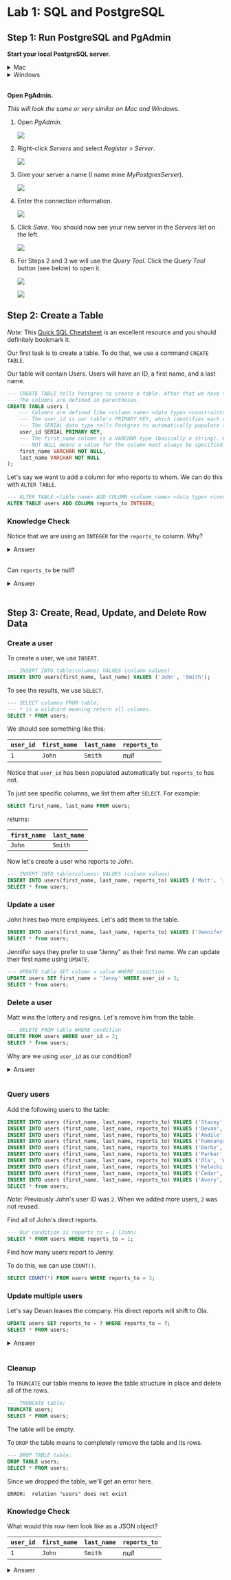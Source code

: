 # Lab 1: SQL and PostgreSQL

## Step 1: Run PostgreSQL and PgAdmin

**Start your local PostgreSQL server.**

<details>
<summary>Mac</summary>
<br/>

1. Open *Postgres.app*.

    ![](./images/postgres/postgres-open.png)

2. Click *Initialize*.

    ![](./images/postgres/postgres-initialize.png)

3. The server is now running with the following default settings:

    - Host: `localhost`
    - Port: `5432`
    - User: *Your system username*
    - Database: *Your system username*
    - Password: *None*
    - Connection URL: `postgresql://localhost`

</details>

<details>
<summary>Windows</summary>
<br/>

Your local server should be running in the background.

To check, you can run `pg_ctl.exe`.

1. Open Command Prompt.
2. Run `cd "C:\Program Files\PostgreSQL\14\bin"` to change to the PostgreSQL `bin` directory.
3. Run `pg_ctl.exe status -D "C:\Program Files\PostgreSQL\14\data"

    ![](./images/pgctl/pgctl-status.png)

4. You can `start`, `stop`, or `restart` (shown) your server with a similar call to `pg_ctl.exe`.

    ![](./images/pgctl/pgctl-restart.png)

Your server will run with the following default settings:

- Host: `localhost`
- Port: `5432`
- User: `postgres`
- Database: `postgres`
- Password: `postgres`
- Connection URL: `postgresql://localhost`
</details>
<br/>

**Open PgAdmin.**

*This will look the same or very similar on Mac and Windows.*

1. Open *PgAdmin*.

    ![](./images/pgadmin/pgadmin-open.png)

2. Right-click *Servers* and select *Register > Server*.

    ![](./images/pgadmin/pgadmin-register.png)

3. Give your server a name (I name mine *MyPostgresServer*).

    ![](./images/pgadmin/pgadmin-name.png)

4. Enter the connection information.

    ![](./images/pgadmin/pgadmin-connection.png)

5. Click *Save*. You should now see your new server in the *Servers* list on the left.

    ![](./images/pgadmin/pgadmin-list.png)

6. For Steps 2 and 3 we will use the *Query Tool*. Click the *Query Tool* button (see below) to open it.

    ![](./images/pgadmin/postgres-query-tool-open.png)

    ![](./images/pgadmin/postgres-query-tool-show.png)

## Step 2: Create a Table

*Note:* This [Quick SQL Cheatsheet](https://github.com/enochtangg/quick-SQL-cheatsheet) is an excellent resource and you should definitely bookmark it.

Our first task is to create a table. To do that, we use a command `CREATE TABLE`.

Our table will contain Users. Users will have an ID, a first name, and a last name.

```sql
--- CREATE TABLE tells Postgres to create a table. After that we have the table name "users".
--- The columns are defined in parentheses.
CREATE TABLE users (
    --- Columns are defined like <column name> <data type> <constraints> (columns);
    --- The user_id is our table's PRIMARY KEY, which identifies each row. It must be unique and not null.
    --- The SERIAL data type tells Postgres to automatically populate this column with an auto-incrementing `INTEGER` value.
    user_id SERIAL PRIMARY KEY,
    --- The first_name column is a VARCHAR type (basically a string). We could say VARCHAR(n) to limit the number of characters to n.
    --- NOT NULL means a value for the column must always be specified.
    first_name VARCHAR NOT NULL,
    last_name VARCHAR NOT NULL
);
```

Let's say we want to add a column for who reports to whom. We can do this with `ALTER TABLE`.

```sql
--- ALTER TABLE <table name> ADD COLUMN <column name> <data type> <constraints>;
ALTER TABLE users ADD COLUMN reports_to INTEGER;
```

### Knowledge Check

Notice that we are using an `INTEGER` for the `reports_to` column. Why?

<details>
<summary>Answer</summary>
<br/>

The value for `reports_to` will be the `user_id` of the respective user's manager.
The `user_id` should never change, but `first_name` and `last_name` can.
</details>
<br/>

Can `reports_to` be null?

<details>
<summary>Answer</summary>
<br/>

Yes. We did not add the `PRIMARY KEY` constraint (because we already have one) and we did not add a `NOT NULL` constraint.
</details>
<br/>

## Step 3: Create, Read, Update, and Delete Row Data

### Create a user

To create a user, we use `INSERT`.

```sql
--- INSERT INTO table(columns) VALUES (column values)
INSERT INTO users(first_name, last_name) VALUES ('John', 'Smith');
```

To see the results, we use `SELECT`.

```sql
--- SELECT columns FROM table;
--- * is a wildcard meaning return all columns.
SELECT * FROM users;
```

We should see something like this:

| `user_id` | `first_name`  | `last_name`   | `reports_to`
|---        |---            |---            |---
| `1`       | `John`        | `Smith`       | *null*

Notice that `user_id` has been populated automatically but `reports_to` has not.

To just see specific columns, we list them after `SELECT`. For example:

```sql
SELECT first_name, last_name FROM users;
```

returns:

| `first_name`  | `last_name`
|---            |---
| `John`        | `Smith`

Now let's create a user who reports to John.

```sql
--- INSERT INTO table(columns) VALUES (column values)
INSERT INTO users(first_name, last_name, reports_to) VALUES ('Matt', 'Jones', 1);
SELECT * from users;
```

### Update a user

John hires two more employees. Let's add them to the table.

```sql
INSERT INTO users(first_name, last_name, reports_to) VALUES ('Jennifer', 'Williams', 1);
SELECT * from users;
```

Jennifer says they prefer to use "Jenny" as their first name. We can update their first name using `UPDATE`.

```sql
--- UPDATE table SET column = value WHERE condition
UPDATE users SET first_name = 'Jenny' WHERE user_id = 3;
SELECT * from users;
```

### Delete a user

Matt wins the lottery and resigns. Let's remove him from the table.

```sql
--- DELETE FROM table WHERE condition
DELETE FROM users WHERE user_id = 2;
SELECT * from users;
```

Why are we using `user_id` as our condition?

<details>
<summary>Answer</summary>
<br/>

We only want to delete Matt from our table, so we use the ID because it is guaranteed to be unique and not null.

We can use any condition, however, and may delete multiple rows at once. `DELETE` should be used with caution!
</details>
<br/>

### Query users

Add the following users to the table:

```sql
INSERT INTO users (first_name, last_name, reports_to) VALUES ('Stacey', 'Milton', 1);
INSERT INTO users (first_name, last_name, reports_to) VALUES ('Devan', 'Raines', 1);
INSERT INTO users (first_name, last_name, reports_to) VALUES ('Andile', 'Perry', 1);
INSERT INTO users (first_name, last_name, reports_to) VALUES ('Fumnanya', 'Giffard', 1);
INSERT INTO users (first_name, last_name, reports_to) VALUES ('Derby', 'Travis', 3);
INSERT INTO users (first_name, last_name, reports_to) VALUES ('Parker', 'Hudson', 3);
INSERT INTO users (first_name, last_name, reports_to) VALUES ('Ola', 'Willis', 3);
INSERT INTO users (first_name, last_name, reports_to) VALUES ('Kelechi', 'Warwick', 3);
INSERT INTO users (first_name, last_name, reports_to) VALUES ('Cedar', 'Owston', 5);
INSERT INTO users (first_name, last_name, reports_to) VALUES ('Avery', 'Ljungman', 5);
SELECT * from users;
```

*Note:* Previously John's user ID was `2`. When we added more users, `2` was not reused.

Find all of John's direct reports.

```sql
--- Our condition is reports_to = 1 (John)
SELECT * FROM users WHERE reports_to = 1;
```

Find how many users report to Jenny.

To do this, we can use `COUNT()`.

```sql
SELECT COUNT(*) FROM users WHERE reports_to = 3;
```

### Update multiple users

Let's say Devan leaves the company. His direct reports will shift to Ola.

```sql
UPDATE users SET reports_to = ? WHERE reports_to = ?;
SELECT * FROM users;
```

<details>
<summary>Answer</summary>
<br/>

```sql
UPDATE users SET reports_to = 10 WHERE reports_to = 5;
SELECT * FROM users;
```
</details>
<br/>

### Cleanup

To `TRUNCATE` our table means to leave the table structure in place and delete all of the rows.

```sql
--- TRUNCATE table;
TRUNCATE users;
SELECT * FROM users;
```

The table will be empty.

To `DROP` the table means to completely remove the table and its rows.

```sql
--- DROP TABLE table;
DROP TABLE users;
SELECT * FROM users;
```

Since we dropped the table, we'll get an error here.

```
ERROR:  relation "users" does not exist
```

### Knowledge Check

What would this row item look like as a JSON object?

| `user_id` | `first_name`  | `last_name`   | `reports_to`
|---        |---            |---            |---
| `1`       | `John`        | `Smith`       | *null*

<details>
<summary>Answer</summary>
<br/>

```json
{
    "user_id": 1,
    "first_name": "John",
    "last_name": "Smith",
    "reports_to": null
}
```
</details>
